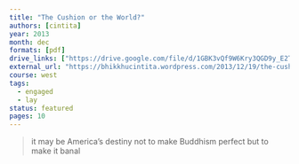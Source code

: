 ```yaml
---
title: "The Cushion or the World?"
authors: [cintita]
year: 2013
month: dec
formats: [pdf]
drive_links: ["https://drive.google.com/file/d/1GBK3vQf9W6Kry3QGD9y_E2TtNrGtHFP_/view?usp=drivesdk"]
external_url: "https://bhikkhucintita.wordpress.com/2013/12/19/the-cushion-or-the-world/"
course: west
tags:
  - engaged
  - lay
status: featured
pages: 10
---
```


> it may be America’s destiny not to make Buddhism perfect but to make it banal
